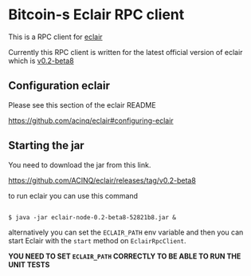 # Bitcoin-s Eclair RPC client

This is a RPC client for [eclair](https://github.com/acinq/eclair)

Currently this RPC client is written for the latest official version of eclair which is [v0.2-beta8](https://github.com/ACINQ/eclair/releases/tag/v0.2-beta8)

## Configuration eclair 

Please see this section of the eclair README

https://github.com/acinq/eclair#configuring-eclair


## Starting the jar 

You need to download the jar from this link. 

https://github.com/ACINQ/eclair/releases/tag/v0.2-beta8

to run eclair you can use this command 

```

$ java -jar eclair-node-0.2-beta8-52821b8.jar &

```

alternatively you can set the `ECLAIR_PATH` env variable and then you can start Eclair with the `start` method on `EclairRpcClient`. 

**YOU NEED TO SET `ECLAIR_PATH` CORRECTLY TO BE ABLE TO RUN THE UNIT TESTS**

